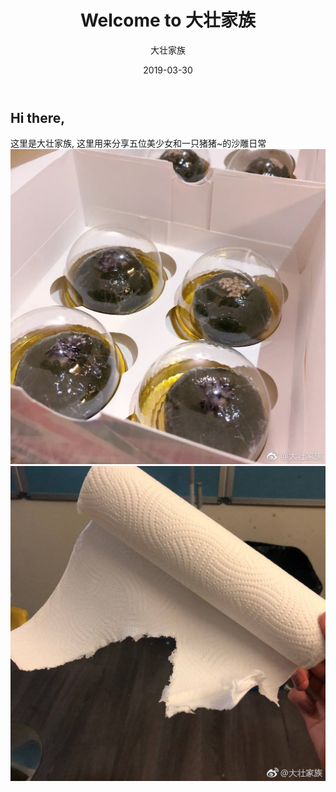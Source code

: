 ﻿---
layout:     post
title:      Welcome to 大壮家族
subtitle:   
date:       2019-03-30
author:     大壮家族
header-img: img/BackG2.jpg
catalog: false
tags:
    - Hello
---

## Hi there,

这里是大壮家族, 这里用来分享五位美少女和一只猪猪~的沙雕日常
![青团](https://raw.githubusercontent.com/bigstrongfamily/bigstrongfamily.github.io/master/img/Hello_Img_1.jpg)
![纸](https://raw.githubusercontent.com/bigstrongfamily/bigstrongfamily.github.io/master/img/Hello_Img_2.jpg)
